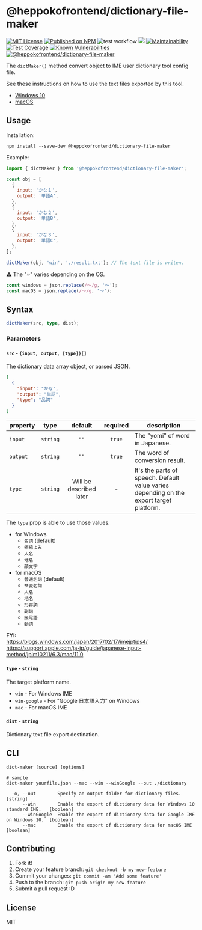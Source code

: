 # @heppokofrontend/dictionary-file-maker

[![MIT License](http://img.shields.io/badge/license-MIT-blue.svg?style=flat)](LICENSE) [![Published on NPM](https://img.shields.io/npm/v/@heppokofrontend/dictionary-file-maker.svg)](https://www.npmjs.com/package/@heppokofrontend/dictionary-file-maker) ![test workflow](https://github.com/heppokofrontend/dictionary-file-maker/actions/workflows/ci.yml/badge.svg)
 [![](https://data.jsdelivr.com/v1/package/npm/@heppokofrontend/dictionary-file-maker/badge)](https://www.jsdelivr.com/package/npm/@heppokofrontend/dictionary-file-maker) [![Maintainability](https://api.codeclimate.com/v1/badges/d9e6294b7c78a8c306fb/maintainability)](https://codeclimate.com/github/heppokofrontend/dictionary-file-maker/maintainability) [![Test Coverage](https://api.codeclimate.com/v1/badges/d9e6294b7c78a8c306fb/test_coverage)](https://codeclimate.com/github/heppokofrontend/dictionary-file-maker/test_coverage) [![Known Vulnerabilities](https://snyk.io/test/npm/@heppokofrontend/dictionary-file-maker/badge.svg)](https://snyk.io/test/npm/@heppokofrontend/dictionary-file-maker)
 [![@heppokofrontend/dictionary-file-maker](https://snyk.io/advisor/npm-package/@heppokofrontend/dictionary-file-maker/badge.svg)](https://snyk.io/advisor/npm-package/@heppokofrontend/dictionary-file-maker)


The `dictMaker()` method convert object to IME user dictionary tool config file.

See these instructions on how to use the text files exported by this tool.

- [Windows 10](./WINDOWS.md)
- [macOS](./MACOS.md)

## Usage

Installation:

```shell
npm install --save-dev @heppokofrontend/dictionary-file-maker
```

Example: 

```javascript
import { dictMaker } from '@heppokofrontend/dictionary-file-maker';

const obj = [
  {
    input: 'かな１',
    output: '単語A',
  },
  {
    input: 'かな２',
    output: '単語B',
  },
  {
    input: 'かな３',
    output: '単語C',
  },
];

dictMaker(obj, 'win', './result.txt'); // The text file is writen.
```

:warning: The "~" varies depending on the OS.

```ts
const windows = json.replace(/〜/g, '～');
const macOS = json.replace(/～/g, '〜');
```

## Syntax

```ts
dictMaker(src, type, dist);
```

### Parameters

#### `src` - `{input, output, [type]}[]`

The dictionary data array object, or parsed JSON.

```json
[
  {
    "input": "かな",
    "output": "単語",
    "type": "品詞"
  }
]
```

|property|type|default|required|description|
|---|:-:|:-:|:-:|---|
|`input`|`string`|`""`|`true`|The "yomi" of word in Japanese.|
|`output`|`string`|`""`|`true`|The word of conversion result.|
|`type`|`string`|Will be described later|\-|It's the parts of speech. Default value varies depending on the export target platform.|

The `type` prop is able to use those values.

- for Windows
  - `名詞` (default)
  - `短縮よみ`
  - `人名`
  - `地名`
  - `顔文字`
- for macOS
  - `普通名詞` (default)
  - `サ変名詞`
  - `人名`
  - `地名`
  - `形容詞`
  - `副詞`
  - `接尾語`
  - `動詞`

**FYI:**  
https://blogs.windows.com/japan/2017/02/17/imejptips4/  
https://support.apple.com/ja-jp/guide/japanese-input-method/jpim10211/6.3/mac/11.0

#### `type` - `string`

The target platform name.

- `win` - For Windows IME
- `win-google` - For "Google 日本語入力" on Windows
- `mac` - For macOS IME

#### `dist` - `string`

Dictionary text file export destination.

## CLI

```shell
dict-maker [source] [options]

# sample
dict-maker yourfile.json --mac --win --winGoogle --out ./dictionary
```

```
  -o, --out        Specify an output folder for dictionary files.                      [string]
      --win        Enable the export of dictionary data for Windows 10 standard IME.   [boolean]
      --winGoogle  Enable the export of dictionary data for Google IME on Windows 10.  [boolean]
      --mac        Enable the export of dictionary data for macOS IME                  [boolean]
```


## Contributing

1. Fork it!
2. Create your feature branch: `git checkout -b my-new-feature`
3. Commit your changes: `git commit -am 'Add some feature'`
4. Push to the branch: `git push origin my-new-feature`
5. Submit a pull request :D

## License

MIT
